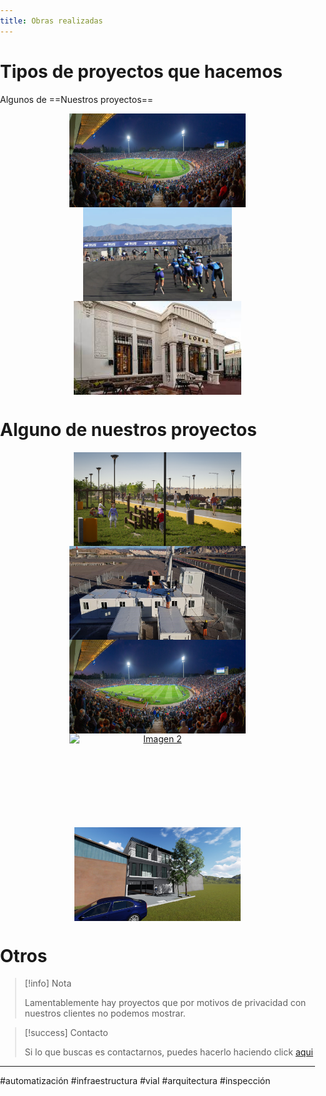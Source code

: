 ```yaml
---
title: Obras realizadas
---
```


<style>
  body {
    margin: 0;
    padding: 0;
  }
  .image-container {
    display: inline-block;
    height: 150px; /* Ajusta la altura según tus necesidades */
    width: calc(200px * 1.414); /* Relación A4 */
    overflow: hidden;
    margin: 5 10px; /* Espacio entre imágenes */
    vertical-align: top;
  }
  .image-container img {
    height: 100%;
    width: auto;
    display: block;
    border-radius: 10; /* Elimina cualquier borde redondeado */
    margin: 0;
    padding: 0;
  }

</style>

# Tipos de proyectos que hacemos

Algunos de ==Nuestros proyectos==

<p align="center">
  <a href="/tags/automatización" class="image-container">
    <img src="imagenes\Estadio_Malvinas.jpg" alt="Imagen 1" >
  </a>
  <a href="/tags/infraestructura" class="image-container">
    <img src="imagenes\Patin_Villicum.webp" alt="Imagen 2" />
  </a>
  <a href="/tags/construcción" class="image-container">
    <img src="imagenes\Flora Bistro.jpeg" alt="Imagen 3" />
  </a>
</p>

# Alguno de nuestros proyectos

<p align="center">
  <a href="/Otros/Canal---Benavidez" class="image-container">
    <img src="imagenes\Benavides_1.png" alt="Imagen 2" />
  </a>
    <a href="Otros/Autodromo-Villicum---Race-Control" class="image-container">
    <img src="imagenes\Race Control.jpg" alt="Imagen 1" >
  </a>
  <a href="A--CONSULTORA/02--Obras/04--Riego-estadio-Malvinas/Riego-estadio-mavinas-Argentinas" class="image-container">
    <img src="imagenes\Estadio_Malvinas.jpg" alt="Imagen 1" >
  </a>
  <a href="/A--CONSULTORA/02--Obras/17--Reparación-dique-Cauquenes/Dique-cauquenes" class="image-container">
    <img src="https://drive.google.com/uc?export=view&id=169IMZ0vWBvtwvexwHuoO-zr3_8ICKEGI" alt="Imagen 2" />
  </a>
  <a href="/Otros/Construccion-departamentos" class="image-container">
    <img src="imagenes\Departamento_4.jpg" alt="Imagen 2" />
  </a>
</p>

# Otros

> [!info] Nota
> 
> Lamentablemente hay proyectos que por motivos de privacidad con nuestros clientes no podemos mostrar.

> [!success] Contacto
> 
> Si lo que buscas es contactarnos, puedes hacerlo haciendo click [aqui](https://interaccionconsultora.com/page/13/)

---

#automatización #infraestructura #vial #arquitectura #inspección

